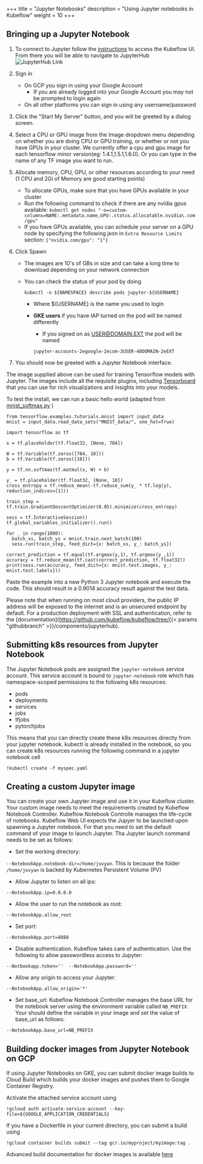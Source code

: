 +++
title = "Jupyter Notebooks"
description = "Using Jupyter notebooks in Kubeflow"
weight = 10
+++

## Bringing up a Jupyter Notebook

1. To connect to Jupyter follow the [instructions](/docs/other-guides/accessing-uis)
to access the Kubeflow UI. From there you will be able to navigate to JupyterHub   
   ![JupyterHub Link](/docs/images/jupyterlink.png)
1. Sign in 
   * On GCP you sign in using your Google Account
     * If you are already logged into your Google Account you may not 
       be prompted to login again
   * On all other platforms you can sign in using any username/password   
1. Click the "Start My Server" button, and you will be greeted by a dialog screen.
1. Select a CPU or GPU image from the Image dropdown menu depending on whether you are doing CPU or GPU training, or whether or not you have GPUs in your cluster. We currently offer a cpu and gpu image for each tensorflow minor version(eg: 1.4.1,1.5.1,1.6.0). Or you can type in the name of any TF image you want to run.
1. Allocate memory, CPU, GPU, or other resources according to your need (1 CPU and 2Gi of Memory are good starting points)
    * To allocate GPUs, make sure that you have GPUs available in your cluster
    * Run the following command to check if there are any nvidia gpus available:
    `kubectl get nodes "-o=custom-columns=NAME:.metadata.name,GPU:.status.allocatable.nvidia\.com/gpu"`
    * If you have GPUs available, you can schedule your server on a GPU node by specifying the following json in `Extra Resource Limits` section: `{"nvidia.com/gpu": "1"}`
  1. Click Spawn

      * The images are 10's of GBs in size and can take a long time to download
        depending on your network connection

      * You can check the status of your pod by doing

        ```
        kubectl -n ${NAMESPACE} describe pods jupyter-${USERNAME}
        ```

          * Where ${USERNAME} is the name you used to login
          * **GKE users** if you have IAP turned on the pod will be named differently

            * If you signed on as USER@DOMAIN.EXT the pod will be named

            ```
            jupyter-accounts-2egoogle-2ecom-3USER-40DOMAIN-2eEXT
            ```

1. You should now be greeted with a Jupyter Notebook interface.

The image supplied above can be used for training Tensorflow models with Jupyter. The images include all the requisite plugins, including [Tensorboard](https://www.tensorflow.org/get_started/summaries_and_tensorboard) that you can use for rich visualizations and insights into your models.

To test the install, we can run a basic hello world (adapted from [mnist_softmax.py](https://github.com/tensorflow/tensorflow/blob/r1.4/tensorflow/examples/tutorials/mnist/mnist_softmax.py) )

```
from tensorflow.examples.tutorials.mnist import input_data
mnist = input_data.read_data_sets("MNIST_data/", one_hot=True)

import tensorflow as tf

x = tf.placeholder(tf.float32, [None, 784])

W = tf.Variable(tf.zeros([784, 10]))
b = tf.Variable(tf.zeros([10]))

y = tf.nn.softmax(tf.matmul(x, W) + b)

y_ = tf.placeholder(tf.float32, [None, 10])
cross_entropy = tf.reduce_mean(-tf.reduce_sum(y_ * tf.log(y), reduction_indices=[1]))

train_step = tf.train.GradientDescentOptimizer(0.05).minimize(cross_entropy)

sess = tf.InteractiveSession()
tf.global_variables_initializer().run()

for _ in range(1000):
  batch_xs, batch_ys = mnist.train.next_batch(100)
  sess.run(train_step, feed_dict={x: batch_xs, y_: batch_ys})

correct_prediction = tf.equal(tf.argmax(y,1), tf.argmax(y_,1))
accuracy = tf.reduce_mean(tf.cast(correct_prediction, tf.float32))
print(sess.run(accuracy, feed_dict={x: mnist.test.images, y_: mnist.test.labels}))
```

Paste the example into a new Python 3 Jupyter notebook and execute the code. This should result in a 0.9014 accuracy result against the test data.

Please note that when running on most cloud providers, the public IP address will be exposed to the internet and is an
unsecured endpoint by default. For a production deployment with SSL and authentication, refer to the [documentation](https://github.com/kubeflow/kubeflow/tree/{{< params "githubbranch" >}}/components/jupyterhub).


## Submitting k8s resources from Jupyter Notebook

The Jupyter Notebook pods are assigned the `jupyter-notebook` service account. This service account is bound to `jupyter-notebook` role which has namespace-scoped permissions to the following k8s resources:

* pods
* deployments
* services
* jobs
* tfjobs
* pytorchjobs

This means that you can directly create these k8s resources directly from your jupyter notebook. kubectl is already installed in the notebook, so you can create k8s resources running the following command in a jupyter notebook cell

```
!kubectl create -f myspec.yaml
```
## Creating a custom Jupyter image
You can create your own Jupyter image and use it in your Kubeflow cluster.
Your custom image needs to meet the requirements created by Kubeflow Notebook Controller. Kubeflow Notebook Controlle  manages the life-cycle of notebooks.
 Kubeflow Web UI expects the Jupyer to be launched upon spawning a Jupyter notebook. For that you need to set the default command of your image to launch Jupyter. Tha Jupyter launch command needs to be set as follows:

* Set the working directory: 

`--NotebookApp.notebook-dir=/home/jovyan`. This is because  the folder `/home/jovyan` is backed by Kubernetes Persistent Volume (PV)

* Allow Jupyter to listen on all ips: 

`--NotebookApp.ip=0.0.0.0`

* Allow the user to run the notebook as root: 

`--NotebookApp.allow_root`

* Set port: 

`--NotebookApp.port=8888`

* Disable authentication. Kubeflow takes care of authentication. Use the following to allow passwordless access to Jupyter: 

`--Notbookapp.token=''  --NotebookApp.password=''`

* Allow any origin to access your Jupyter: 

`--NotebookApp.allow_origin='*'`

* Set base_url: Kubeflow Notebook Controller manages the base URL for the notebook server using the environment variable called `NB_PREFIX`. Your should define the variable in your image and set the value of base_url as follows: 

`--NotebookApp.base_url=NB_PREFIX`


## Building docker images from Jupyter Notebook on GCP

If using Jupyter Notebooks on GKE, you can submit docker image builds to Cloud Build which builds your docker images and pushes them to Google Container Registry.

Activate the attached service account using

```
!gcloud auth activate-service-account --key-file=${GOOGLE_APPLICATION_CREDENTIALS}
```

If you have a Dockerfile in your current directory, you can submit a build using

```
!gcloud container builds submit --tag gcr.io/myproject/myimage:tag .
```

Advanced build documentation for docker images is available [here](https://cloud.google.com/cloud-build/docs/quickstart-docker)


